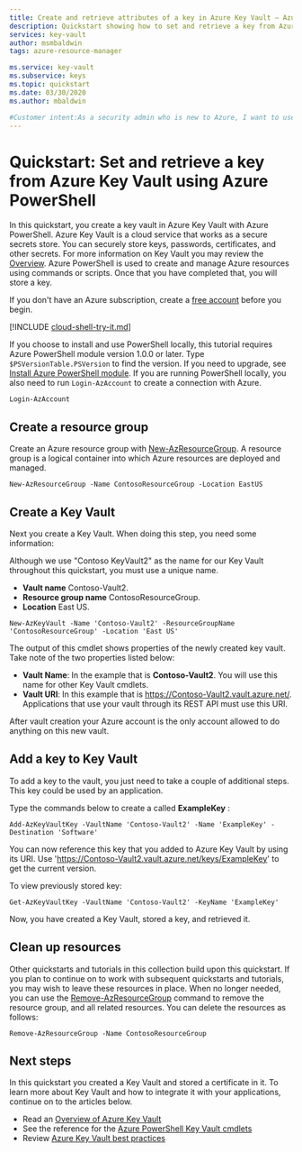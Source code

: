 ```yaml
---
title: Create and retrieve attributes of a key in Azure Key Vault – Azure PowerShell
description: Quickstart showing how to set and retrieve a key from Azure Key Vault using Azure PowerShell
services: key-vault
author: msmbaldwin
tags: azure-resource-manager

ms.service: key-vault
ms.subservice: keys
ms.topic: quickstart
ms.date: 03/30/2020
ms.author: mbaldwin

#Customer intent:As a security admin who is new to Azure, I want to use Key Vault to securely store keys and passwords in Azure
---
```

# Quickstart: Set and retrieve a key from Azure Key Vault using Azure PowerShell

In this quickstart, you create a key vault in Azure Key Vault with Azure PowerShell. Azure Key Vault is a cloud service that works as a secure secrets store. You can securely store keys, passwords, certificates, and other secrets. For more information on Key Vault you may review the [Overview](../general/overview.md). Azure PowerShell is used to create and manage Azure resources using commands or scripts. Once that you have completed that, you will store a key.

If you don't have an Azure subscription, create a [free account](https://azure.microsoft.com/free/?WT.mc_id=A261C142F) before you begin.

[!INCLUDE [cloud-shell-try-it.md](../../../includes/cloud-shell-try-it.md)]

If you choose to install and use PowerShell locally, this tutorial requires Azure PowerShell module version 1.0.0 or later. Type `$PSVersionTable.PSVersion` to find the version. If you need to upgrade, see [Install Azure PowerShell module](/powershell/azure/install-az-ps). If you are running PowerShell locally, you also need to run `Login-AzAccount` to create a connection with Azure.

```azurepowershell-interactive
Login-AzAccount
```

## Create a resource group

Create an Azure resource group with [New-AzResourceGroup](/powershell/module/az.resources/new-azresourcegroup). A resource group is a logical container into which Azure resources are deployed and managed. 

```azurepowershell-interactive
New-AzResourceGroup -Name ContosoResourceGroup -Location EastUS
```

## Create a Key Vault

Next you create a Key Vault. When doing this step, you need some information:

Although we use "Contoso KeyVault2" as the name for our Key Vault throughout this quickstart, you must use a unique name.

- **Vault name** Contoso-Vault2.
- **Resource group name** ContosoResourceGroup.
- **Location** East US.

```azurepowershell-interactive
New-AzKeyVault -Name 'Contoso-Vault2' -ResourceGroupName 'ContosoResourceGroup' -Location 'East US'
```

The output of this cmdlet shows properties of the newly created key vault. Take note of the two properties listed below:

* **Vault Name**: In the example that is **Contoso-Vault2**. You will use this name for other Key Vault cmdlets.
* **Vault URI**: In this example that is https://Contoso-Vault2.vault.azure.net/. Applications that use your vault through its REST API must use this URI.

After vault creation your Azure account is the only account allowed to do anything on this new vault.

## Add a key to Key Vault

To add a key to the vault, you just need to take a couple of additional steps. This key could be used by an application. 

Type the commands below to create a called **ExampleKey** :

```azurepowershell-interactive
Add-AzKeyVaultKey -VaultName 'Contoso-Vault2' -Name 'ExampleKey' -Destination 'Software'
```

You can now reference this key that you added to Azure Key Vault by using its URI. Use 'https://Contoso-Vault2.vault.azure.net/keys/ExampleKey' to get the current version. 

To view previously stored key:

```azurepowershell-interactive
Get-AzKeyVaultKey -VaultName 'Contoso-Vault2' -KeyName 'ExampleKey'
```

Now, you have created a Key Vault, stored a key, and retrieved it.

## Clean up resources

Other quickstarts and tutorials in this collection build upon this quickstart. If you plan to continue on to work with subsequent quickstarts and tutorials, you may wish to leave these resources in place.
When no longer needed, you can use the [Remove-AzResourceGroup](/powershell/module/az.resources/remove-azresourcegroup) command to remove the resource group, and all related resources. You can delete the resources as follows:

```azurepowershell-interactive
Remove-AzResourceGroup -Name ContosoResourceGroup
```

## Next steps

In this quickstart you created a Key Vault and stored a certificate in it. To learn more about Key Vault and how to integrate it with your applications, continue on to the articles below.

- Read an [Overview of Azure Key Vault](../general/overview.md)
- See the reference for the [Azure PowerShell Key Vault cmdlets](/powershell/module/az.keyvault/)
- Review [Azure Key Vault best practices](../general/best-practices.md)
